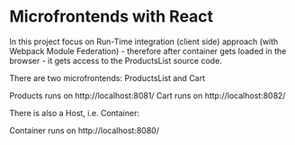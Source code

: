 # Microfrontends with React

In this project focus on Run-Time integration (client side) approach (with Webpack Module Federation) - therefore after container gets loaded in the browser - it gets access to the ProductsList source code. 


There are two microfrontends: ProductsList and Cart 

Products runs on http://localhost:8081/
Cart runs on http://localhost:8082/


There is also a Host, i.e. Container:

Container runs on http://localhost:8080/